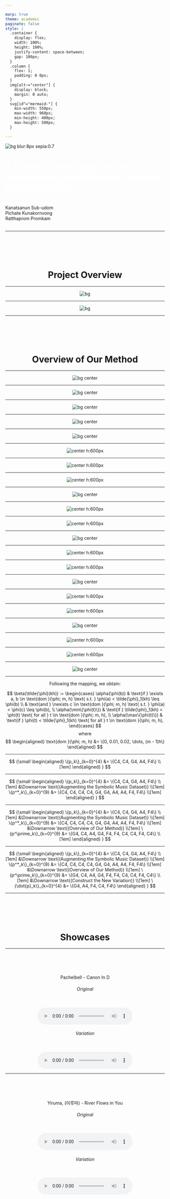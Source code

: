 ```yaml
---

marp: true
theme: academic
paginate: false
style: |
  .container {
    display: flex;
    width: 100%;
    height: 100%;
    justify-content: space-between;
    gap: 100px;
  }
  .column {
    flex: 1;
    padding: 0 0px;
  }
  img[alt~="center"] {
    display: block;
    margin: 0 auto;
  }
  svg[id^="mermaid-"] { 
    min-width: 550px; 
    max-width: 960px; 
    min-height: 400px; 
    max-height: 500px;
  }

---
```

<!-- _class: lead -->

<!-- <img src="img/math_logo.png" width="15%" /> -->
<!-- ![bg left:33% h:300px ](img/math_logo.png) -->

![bg blur:8px sepia:0.7](img/AI-Violin.gif)

<h1 style="color: white;"> A Chaos-Driven Approach to Augmenting and Enriching Symbolic Music Datasets </h1>

<!-- <div class="highlighted-text-shadow" style="text-align: left; background-color: blue;">
through Chaotic Dynamical Systems Exploration
</div>  -->

<br>

<div class="highlighted-text-shadow">
Kanatsanun Sub-udom <br>
Pichate Kunakornvong  <br>
Ratthaprom Promkam
</div> 

<br>

<!-- **21 May 2025** -->

---

<!-- header: Project Overview -->

<center>
<br>
<br>
<br>
<br>
<h1> Project Overview </h1>
<center>

---

![bg](img/problem1.png)

---

![bg](img/problem2.png)

---

<!-- header: Overview of Our Method -->

<center>
<br>
<br>
<br>
<br>
<h1> Overview of Our Method </h1>
<center>

---

![bg center](img/1.jpg)

---

![bg center](img/2.jpg)

---

![bg center](img/3.jpg)

---

![bg center](img/4.jpg)

---

![bg center](img/5.jpg)

---


![center h:600px](img/ov_beta1.png)

---

![center h:600px](img/ov_beta2.png)

---

![center h:600px](img/ov_beta3.png)

---

![bg center](img/6.jpg)

---

![center h:600px](img/ov_beta4.png)

---

![center h:600px](img/ov_beta5.png)

---

![bg center](img/7.jpg)

---

![center h:600px](img/ov_beta6.png)

---

![center h:600px](img/ov_beta7.png)

---

![bg center](img/8.jpg)

---

![center h:600px](img/ov_beta8.png)

---

![center h:600px](img/ov_beta9.png)

---

![bg center](img/9.jpg)

---

![center h:600px](img/ov_beta10.png)

---

![center h:600px](img/ov_beta11.png)

---

![bg center](img/10.jpg)

---

Following the mapping, we obtain:

$$
\beta(\tilde{\phi}(kh)) :=
\begin{cases}
\alpha(\phi(b)) & \text{if } \exists a, b \in \text{dom }(\phi; m, h) \text{ s.t. } \phi(a) < \tilde{\phi}_1(kh) \leq \phi(b) \\
& \text{and } \nexists c \in \text{dom }(\phi; m, h) \text{ s.t. } \phi(a) < \phi(c) \leq \phi(b), \\
\alpha(\min\{\phi(t)\}) & \text{if } \tilde{\phi}_1(kh) < \phi(t) \text{ for all } t \in \text{dom }(\phi; m, h), \\
\alpha(\max\{\phi(t)\}) & \text{if } \phi(t) < \tilde{\phi}_1(kh) \text{ for all } t \in \text{dom }(\phi; m, h),
\end{cases}
$$
where 
$$
\begin{aligned}
\text{dom }(\phi; m, h) &= \{0, 0.01, 0.02, \dots, (m - 1)h\}
\end{aligned}
$$

--- 

<!-- header: Main Idea of the Project -->

$$ 
{\small
\begin{aligned}
\{p_k\}_{k=0}^{4} &= \{C4, C4, G4, A4, F4\} \\[1em]
\end{aligned}
}
$$

---

$$ 
{\small
\begin{aligned}
\{p_k\}_{k=0}^{4} &= \{C4, C4, G4, A4, F4\} \\[1em]
&\Downarrow \text{(Augmenting the Symbolic Music Dataset)} \\[1em]
\{p^*_k\}_{k=0}^{9} &= \{C4, C4, C4, C4, G4, G4, A4, A4, F4, F4\} \\[1em]
\end{aligned}
}
$$

---

$$ 
{\small
\begin{aligned}
\{p_k\}_{k=0}^{4} &= \{C4, C4, G4, A4, F4\} \\[1em]
&\Downarrow \text{(Augmenting the Symbolic Music Dataset)} \\[1em]
\{p^*_k\}_{k=0}^{9} &= \{C4, C4, C4, C4, G4, G4, A4, A4, F4, F4\} \\[1em]
&\Downarrow \text{(Overview of Our Method)} \\[1em]
\{p^\prime_k\}_{k=0}^{9} &= \{G4, C4, A4, G4, F4, F4, C4, C4, F4, C4\} \\[1em]
\end{aligned}
}
$$

---

$$ 
{\small
\begin{aligned}
\{p_k\}_{k=0}^{4} &= \{C4, C4, G4, A4, F4\} \\[1em]
&\Downarrow \text{(Augmenting the Symbolic Music Dataset)} \\[1em]
\{p^*_k\}_{k=0}^{9} &= \{C4, C4, C4, C4, G4, G4, A4, A4, F4, F4\} \\[1em]
&\Downarrow \text{(Overview of Our Method)} \\[1em]
\{p^\prime_k\}_{k=0}^{9} &= \{G4, C4, A4, G4, F4, F4, C4, C4, F4, C4\} \\[1em]
&\Downarrow \text{(Construct the New Variation)} \\[1em]
\{\dot{p}_k\}_{k=0}^{4} &= \{G4, A4, F4, C4, F4\}
\end{aligned}
}
$$

---

<!-- header: Showcases -->

<center>
<br>
<br>
<br>
<br>
<h1> Showcases </h1>
<center>

---

<br>
<br>
<br>
<br>
<center>
  Pachelbell - Canon In D
</center>
<div class="container">
  <div class="column">
    <center>
    <h6>Original</h6>
    <br>
      <audio controls>
        <source src="mp3/Johann_Pachelbel_Canon_in_D_original.mp3" type="audio/mpeg">
        Your browser does not support the audio element.
      </audio>
    </center>
  </div>
  <div class="column">
    <center>
    <h6>Variation</h6>
    <br>
      <audio controls>
        <source src="mp3/Johann_Pachelbel_Canon_in_D_new.mp3" type="audio/mpeg">
        Your browser does not support the audio element.
      </audio>
    </center>
  </div>
</div>

---


<br>
<br>
<br>
<br>
<center>
  Yiruma, (이루마) - River Flows in You
</center>
<div class="container">
  <div class="column">
    <center>
    <h6>Original</h6>
    <br>
      <audio controls>
        <source src="mp3/River_Flows_In_You_original.mp3" type="audio/mpeg">
        Your browser does not support the audio element.
      </audio>
    </center>
  </div>
  <div class="column">
    <center>
    <h6>Variation</h6>
    <br>
      <audio controls>
        <source src="mp3/River_Flows_In_You_new.mp3" type="audio/mpeg">
        Your browser does not support the audio element.
      </audio>
    </center>
  </div>
</div>